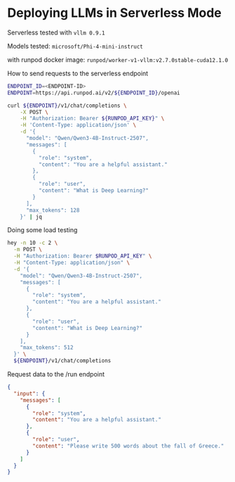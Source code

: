 # Deploying LLMs in Serverless Mode

Serverless tested with `vllm 0.9.1`

Models tested: `microsoft/Phi-4-mini-instruct`

with runpod docker image: `runpod/worker-v1-vllm:v2.7.0stable-cuda12.1.0`

How to send requests to the serverless endpoint
```sh
ENDPOINT_ID=<ENDPOINT-ID>
ENDPOINT=https://api.runpod.ai/v2/${ENDPOINT_ID}/openai

curl ${ENDPOINT}/v1/chat/completions \
    -X POST \
    -H "Authorization: Bearer ${RUNPOD_API_KEY}" \
    -H 'Content-Type: application/json' \
    -d '{
      "model": "Qwen/Qwen3-4B-Instruct-2507",
      "messages": [
        {
          "role": "system",
          "content": "You are a helpful assistant."
        },
        {
          "role": "user",
          "content": "What is Deep Learning?"
        }
      ],
      "max_tokens": 128
    }' | jq
```

Doing some load testing
```sh
hey -n 10 -c 2 \
  -m POST \
  -H "Authorization: Bearer $RUNPOD_API_KEY" \
  -H "Content-Type: application/json" \
  -d '{
    "model": "Qwen/Qwen3-4B-Instruct-2507",
    "messages": [
      {
        "role": "system",
        "content": "You are a helpful assistant."
      },
      {
        "role": "user",
        "content": "What is Deep Learning?"
      }
    ],
    "max_tokens": 512
  }' \
  ${ENDPOINT}/v1/chat/completions
```




Request data to the /run endpoint
```json
{
  "input": {
    "messages": [
      {
        "role": "system",
        "content": "You are a helpful assistant."
      },
      {
        "role": "user",
        "content": "Please write 500 words about the fall of Greece."
      }
    ]
  }
}
```
